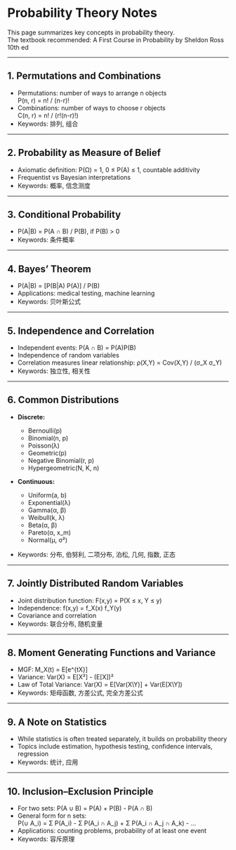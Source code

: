 # Probability Theory Notes

This page summarizes key concepts in probability theory.  
The textbook recommended: A First Course in Probability by Sheldon Ross 10th ed

---

## 1. Permutations and Combinations
- Permutations: number of ways to arrange n objects  
  P(n, r) = n! / (n-r)!  
- Combinations: number of ways to choose r objects  
  C(n, r) = n! / (r!(n-r)!)  
- Keywords: 排列, 组合

---

## 2. Probability as Measure of Belief
- Axiomatic definition: P(Ω) = 1, 0 ≤ P(A) ≤ 1, countable additivity  
- Frequentist vs Bayesian interpretations  
- Keywords: 概率, 信念测度

---

## 3. Conditional Probability
- P(A\|B) = P(A ∩ B) / P(B), if P(B) > 0  
- Keywords: 条件概率

---

## 4. Bayes’ Theorem
- P(A\|B) = [P(B\|A) P(A)] / P(B)  
- Applications: medical testing, machine learning  
- Keywords: 贝叶斯公式

---

## 5. Independence and Correlation
- Independent events: P(A ∩ B) = P(A)P(B)  
- Independence of random variables  
- Correlation measures linear relationship: ρ(X,Y) = Cov(X,Y) / (σ_X σ_Y)  
- Keywords: 独立性, 相关性

---

## 6. Common Distributions
- **Discrete:**  
  - Bernoulli(p)  
  - Binomial(n, p)  
  - Poisson(λ)  
  - Geometric(p)  
  - Negative Binomial(r, p)  
  - Hypergeometric(N, K, n)  

- **Continuous:**  
  - Uniform(a, b)  
  - Exponential(λ)  
  - Gamma(α, β)  
  - Weibull(k, λ)  
  - Beta(α, β)  
  - Pareto(α, x_m)  
  - Normal(μ, σ²)  

- Keywords: 分布, 伯努利, 二项分布, 泊松, 几何, 指数, 正态

---

## 7. Jointly Distributed Random Variables
- Joint distribution function: F(x,y) = P(X ≤ x, Y ≤ y)  
- Independence: f(x,y) = f_X(x) f_Y(y)  
- Covariance and correlation  
- Keywords: 联合分布, 随机变量

---

## 8. Moment Generating Functions and Variance
- MGF: M_X(t) = E[e^{tX}]  
- Variance: Var(X) = E[X²] - (E[X])²  
- Law of Total Variance: Var(X) = E[Var(X\Y)] + Var(E[X\Y])  
- Keywords: 矩母函数, 方差公式, 完全方差公式

---

## 9. A Note on Statistics
- While statistics is often treated separately, it builds on probability theory  
- Topics include estimation, hypothesis testing, confidence intervals, regression  
- Keywords: 统计, 应用

---

## 10. Inclusion–Exclusion Principle
- For two sets: P(A ∪ B) = P(A) + P(B) - P(A ∩ B)  
- General form for n sets:  
  P(∪ A_i) = Σ P(A_i) - Σ P(A_i ∩ A_j) + Σ P(A_i ∩ A_j ∩ A_k) - ...  
- Applications: counting problems, probability of at least one event  
- Keywords: 容斥原理

